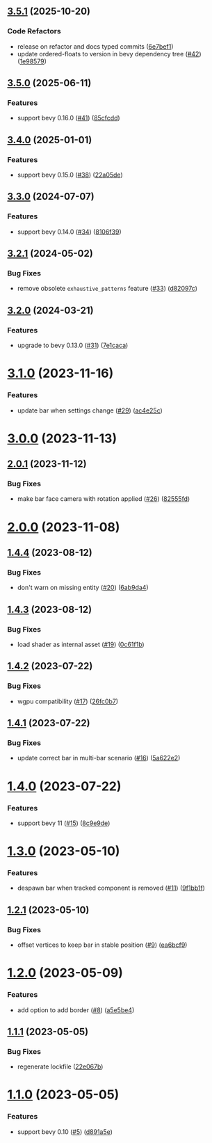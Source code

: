 ## [3.5.1](https://github.com/sparten11740/bevy_health_bar3d/compare/v3.5.0...v3.5.1) (2025-10-20)

### Code Refactors

* release on refactor and docs typed commits ([6e7bef1](https://github.com/sparten11740/bevy_health_bar3d/commit/6e7bef145a40e8676e10be656bcd16132a37e87b))
* update ordered-floats to version in bevy dependency tree ([#42](https://github.com/sparten11740/bevy_health_bar3d/issues/42)) ([1e98579](https://github.com/sparten11740/bevy_health_bar3d/commit/1e98579036aa315594d0d2865c51b4d9a2a36beb))

## [3.5.0](https://github.com/sparten11740/bevy_health_bar3d/compare/v3.4.0...v3.5.0) (2025-06-11)


### Features

* support bevy 0.16.0 ([#41](https://github.com/sparten11740/bevy_health_bar3d/issues/41)) ([85cfcdd](https://github.com/sparten11740/bevy_health_bar3d/commit/85cfcdda6ec0cdf20eb80c9f51cf68648a1d863a))

## [3.4.0](https://github.com/sparten11740/bevy_health_bar3d/compare/v3.3.0...v3.4.0) (2025-01-01)


### Features

* support bevy 0.15.0 ([#38](https://github.com/sparten11740/bevy_health_bar3d/issues/38)) ([22a05de](https://github.com/sparten11740/bevy_health_bar3d/commit/22a05de44d0453e1b4338f71209732e5cc2919f9))

## [3.3.0](https://github.com/sparten11740/bevy_health_bar3d/compare/v3.2.1...v3.3.0) (2024-07-07)


### Features

* support bevy 0.14.0 ([#34](https://github.com/sparten11740/bevy_health_bar3d/issues/34)) ([8106f39](https://github.com/sparten11740/bevy_health_bar3d/commit/8106f39c370671b893bb556c6eef1feb7912da54))

## [3.2.1](https://github.com/sparten11740/bevy_health_bar3d/compare/v3.2.0...v3.2.1) (2024-05-02)


### Bug Fixes

* remove obsolete `exhaustive_patterns` feature ([#33](https://github.com/sparten11740/bevy_health_bar3d/issues/33)) ([d82097c](https://github.com/sparten11740/bevy_health_bar3d/commit/d82097c80f6b592e48bcd74b2ab6c50f57989c26))

## [3.2.0](https://github.com/sparten11740/bevy_health_bar3d/compare/v3.1.0...v3.2.0) (2024-03-21)


### Features

* upgrade to bevy 0.13.0 ([#31](https://github.com/sparten11740/bevy_health_bar3d/issues/31)) ([7e1caca](https://github.com/sparten11740/bevy_health_bar3d/commit/7e1caca65c40e03b0eb2d10cd202ce8bbecfdb73))

# [3.1.0](https://github.com/sparten11740/bevy_health_bar3d/compare/v3.0.0...v3.1.0) (2023-11-16)


### Features

* update bar when settings change ([#29](https://github.com/sparten11740/bevy_health_bar3d/issues/29)) ([ac4e25c](https://github.com/sparten11740/bevy_health_bar3d/commit/ac4e25cf24f7467f433f7fd9c5f286d209b3d813))

# [3.0.0](https://github.com/sparten11740/bevy_health_bar3d/compare/v2.0.1...v3.0.0) (2023-11-13)

## [2.0.1](https://github.com/sparten11740/bevy_health_bar3d/compare/v2.0.0...v2.0.1) (2023-11-12)


### Bug Fixes

* make bar face camera with rotation applied ([#26](https://github.com/sparten11740/bevy_health_bar3d/issues/26)) ([82555fd](https://github.com/sparten11740/bevy_health_bar3d/commit/82555fdad2061fba7b7520e24eecb91a7aeef3c2))

# [2.0.0](https://github.com/sparten11740/bevy_health_bar3d/compare/v1.4.4...v2.0.0) (2023-11-08)

## [1.4.4](https://github.com/sparten11740/bevy_health_bar3d/compare/v1.4.3...v1.4.4) (2023-08-12)


### Bug Fixes

* don't warn on missing entity ([#20](https://github.com/sparten11740/bevy_health_bar3d/issues/20)) ([6ab9da4](https://github.com/sparten11740/bevy_health_bar3d/commit/6ab9da4978fe5b1348cf0acc4816829d872b00cd))

## [1.4.3](https://github.com/sparten11740/bevy_health_bar3d/compare/v1.4.2...v1.4.3) (2023-08-12)


### Bug Fixes

* load shader as internal asset ([#19](https://github.com/sparten11740/bevy_health_bar3d/issues/19)) ([0c61f1b](https://github.com/sparten11740/bevy_health_bar3d/commit/0c61f1b4699f47c8d505417df81616b1dfa533b1))

## [1.4.2](https://github.com/sparten11740/bevy_health_bar3d/compare/v1.4.1...v1.4.2) (2023-07-22)


### Bug Fixes

* wgpu compatibility ([#17](https://github.com/sparten11740/bevy_health_bar3d/issues/17)) ([26fc0b7](https://github.com/sparten11740/bevy_health_bar3d/commit/26fc0b7941c336474b97d194e8cf3cc5c8b1e960))

## [1.4.1](https://github.com/sparten11740/bevy_health_bar3d/compare/v1.4.0...v1.4.1) (2023-07-22)


### Bug Fixes

* update correct bar in multi-bar scenario ([#16](https://github.com/sparten11740/bevy_health_bar3d/issues/16)) ([5a622e2](https://github.com/sparten11740/bevy_health_bar3d/commit/5a622e223773b967690fa2533321b0c61b7bda09))

# [1.4.0](https://github.com/sparten11740/bevy_health_bar3d/compare/v1.3.0...v1.4.0) (2023-07-22)


### Features

* support bevy 11 ([#15](https://github.com/sparten11740/bevy_health_bar3d/issues/15)) ([8c9e9de](https://github.com/sparten11740/bevy_health_bar3d/commit/8c9e9decbf057e963313605f4e180ace13f053f6))

# [1.3.0](https://github.com/sparten11740/bevy_health_bar3d/compare/v1.2.1...v1.3.0) (2023-05-10)


### Features

* despawn bar when tracked component is removed ([#11](https://github.com/sparten11740/bevy_health_bar3d/issues/11)) ([9f1bb1f](https://github.com/sparten11740/bevy_health_bar3d/commit/9f1bb1f85814b5c68f9c47e137ec82e87cbad7e9))

## [1.2.1](https://github.com/sparten11740/bevy_health_bar3d/compare/v1.2.0...v1.2.1) (2023-05-10)


### Bug Fixes

* offset vertices to keep bar in stable position ([#9](https://github.com/sparten11740/bevy_health_bar3d/issues/9)) ([ea6bcf9](https://github.com/sparten11740/bevy_health_bar3d/commit/ea6bcf9e6a787a15ee934e74e3c8f5a5a60f828a))

# [1.2.0](https://github.com/sparten11740/bevy_health_bar3d/compare/v1.1.1...v1.2.0) (2023-05-09)


### Features

* add option to add border ([#8](https://github.com/sparten11740/bevy_health_bar3d/issues/8)) ([a5e5be4](https://github.com/sparten11740/bevy_health_bar3d/commit/a5e5be4c7856ad889fb9f3395931c8cff58a105c))

## [1.1.1](https://github.com/sparten11740/bevy_health_bar3d/compare/v1.1.0...v1.1.1) (2023-05-05)


### Bug Fixes

* regenerate lockfile ([22e067b](https://github.com/sparten11740/bevy_health_bar3d/commit/22e067b786f8a485ec914007b0da71e103d1e7fb))

# [1.1.0](https://github.com/sparten11740/bevy_health_bar3d/compare/v1.0.0...v1.1.0) (2023-05-05)


### Features

* support bevy 0.10 ([#5](https://github.com/sparten11740/bevy_health_bar3d/issues/5)) ([d891a5e](https://github.com/sparten11740/bevy_health_bar3d/commit/d891a5eaa9be3a35c3484e3885351600c38d0c00))
